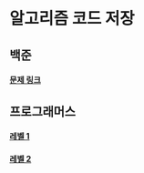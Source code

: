# 알고리즘 코드 저장
## 백준
#### [문제 링크](https://github.com/JeeSeongDeok/Algorithm/blob/master/%EB%B0%B1%EC%A4%80.md)


## 프로그래머스
#### [레벨 1](https://github.com/JeeSeongDeok/Algorithm/blob/master/programmers_level1.md)

#### [레벨 2](https://github.com/JeeSeongDeok/Algorithm/blob/master/programmers_level2.md)
